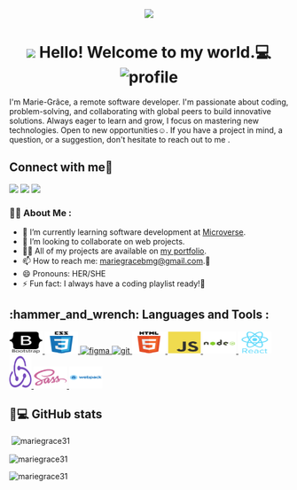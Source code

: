 <div id="header" align="center">
  <img src="https://media.giphy.com/media/paTz7UZbPfTZFRYnnB/giphy.gif" width="250"/>
</div>
 <h1 align="center">
  <img src="https://media.giphy.com/media/hvRJCLFzcasrR4ia7z/giphy.gif" width="30px"/>
  Hello!
  Welcome to my world.💻
    
<img src="https://komarev.com/ghpvc/?username=mariegrace31&style=flat-square&color=blueviolet" alt="profile"/>
</h1>
<div>
<p>I'm Marie-Grâce, a remote software developer. I'm passionate about coding, problem-solving, and collaborating with global peers to build innovative solutions. Always eager to learn and grow, I focus on mastering new technologies. Open to new opportunities☺. If you have a project in mind, a question, or a suggestion, don't hesitate to reach out to me .</p>
</div>

<h2>Connect with me🤝</h2>
<div id="badges">
<a href="https://twitter.com/mariegracebmg"><img src="https://img.shields.io/badge/twitter-%231DA1F2.svg?&style=for-the-badge&logo=twitter&logoColor=white" height=25></a>
<a href="https://www.linkedin.com/in/marie-gr%C3%A2ce-bahati-546765224/"><img src="https://img.shields.io/badge/linkedin-%230077B5.svg?&style=for-the-badge&logo=linkedin&logoColor=white" height=25></a>
<a href="https://medium.com/@mariegracebmg"><img src="https://img.shields.io/badge/medium-%2312100E.svg?&style=for-the-badge&logo=medium&logoColor=white" height=25></a> 
</div>

### :woman_technologist: About Me :
- 🌱 I’m currently learning software development at <a href="https://www.microverse.org/">Microverse</a>.
- 👯 I’m looking to collaborate on web projects.
- 👨‍💻 All of my projects are available on [my portfolio](https://mariegrace31.github.io/portfolio_project/).
- 📫 How to reach me: [mariegracebmg@gmail.com](mailto:mariegracebmg@bmg.com).📧
- 😄 Pronouns: HER/SHE
- ⚡ Fun fact: I always have a coding playlist ready!🎵

<h2> :hammer_and_wrench: Languages and Tools :</h2>
<p align="left"> 
<a href="https://getbootstrap.com" target="_blank" rel="noreferrer"> <img src="https://raw.githubusercontent.com/devicons/devicon/master/icons/bootstrap/bootstrap-plain-wordmark.svg" alt="bootstrap" width="60" height="40"/> </a>
<a href="https://www.w3schools.com/css/" target="_blank" rel="noreferrer"> <img src="https://raw.githubusercontent.com/devicons/devicon/master/icons/css3/css3-original-wordmark.svg" alt="css3" width="60" height="40"/> </a> 
<a href="https://www.figma.com/" target="_blank" rel="noreferrer"> <img src="https://www.vectorlogo.zone/logos/figma/figma-icon.svg" alt="figma" width="60" height="40"/> </a> 
<a href="https://git-scm.com/" target="_blank" rel="noreferrer"> <img src="https://www.vectorlogo.zone/logos/git-scm/git-scm-icon.svg" alt="git" width="60" height="40"/> </a> 
<a href="https://www.w3.org/html/" target="_blank" rel="noreferrer"> <img src="https://raw.githubusercontent.com/devicons/devicon/master/icons/html5/html5-original-wordmark.svg" alt="html5" width="60" height="40"/> </a> 
<a href="https://developer.mozilla.org/en-US/docs/Web/JavaScript" target="_blank" rel="noreferrer"> <img src="https://raw.githubusercontent.com/devicons/devicon/master/icons/javascript/javascript-original.svg" alt="javascript" width="60" height="40"/> </a> 
<a href="https://nodejs.org" target="_blank" rel="noreferrer"> <img src="https://raw.githubusercontent.com/devicons/devicon/master/icons/nodejs/nodejs-original-wordmark.svg" alt="nodejs" width="60" height="40"/> </a> 
<a href="https://reactjs.org/" target="_blank" rel="noreferrer"> <img src="https://raw.githubusercontent.com/devicons/devicon/master/icons/react/react-original-wordmark.svg" alt="react" width="60" height="40"/> </a> 
<a href="https://redux.js.org" target="_blank" rel="noreferrer"> <img src="https://raw.githubusercontent.com/devicons/devicon/master/icons/redux/redux-original.svg" alt="redux" width="40" height="60"/> </a> 
<a href="https://sass-lang.com" target="_blank" rel="noreferrer"> <img src="https://raw.githubusercontent.com/devicons/devicon/master/icons/sass/sass-original.svg" alt="sass" width="60" height="40"/> </a> 
<a href="https://webpack.js.org" target="_blank" rel="noreferrer"> <img src="https://raw.githubusercontent.com/devicons/devicon/d00d0969292a6569d45b06d3f350f463a0107b0d/icons/webpack/webpack-original-wordmark.svg" alt="webpack" width="60" height="40"/> </a> </p>
<h2>🚀💻 GitHub stats</h2>
<p>&nbsp;<img align="center" src="https://github-readme-stats.vercel.app/api?username=mariegrace31&show_icons=true&locale=en" alt="mariegrace31" /></p>

<p><img align="center" src="https://github-readme-streak-stats.herokuapp.com/?user=mariegrace31&" alt="mariegrace31" /></p>

<p><img align="left" src="https://github-readme-stats.vercel.app/api/top-langs?username=mariegrace31&show_icons=true&locale=en&layout=compact" alt="mariegrace31" /></p>

